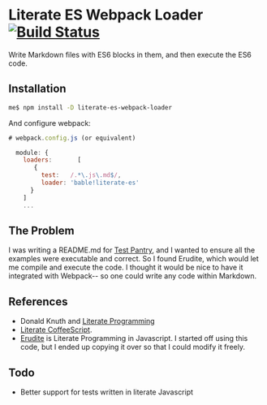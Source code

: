 # Literate ES Webpack Loader [![Build Status](https://travis-ci.org/ndp-software/literate-es-webpack-loader.svg?branch=master)](https://travis-ci.org/ndp-software/literate-es-webpack-loader)

Write Markdown files with ES6 blocks in them, and then execute the
ES6 code.

## Installation

```bash
me$ npm install -D literate-es-webpack-loader
```

And configure webpack:

```js
# webpack.config.js (or equivalent)

  module: {
    loaders:       [
       {
         test:   /.*\.js\.md$/,
         loader: 'bable!literate-es'
      }
    ]
    ...
```


## The Problem

I was writing a README.md for [Test Pantry](https://github.com/ndp/test-pantry),
and I wanted to ensure all the examples were executable and correct.
So I found Erudite, which would let me compile and execute the code.
I thought it would be nice to have it integrated with Webpack-- so
one could write any code within Markdown.

## References

* Donald Knuth and [Literate Programming](http://en.wikipedia.org/wiki/Literate_programming) 
* [Literate CoffeeScript](http://coffeescript.org/#literate).
* [Erudite](https://github.com/artisonian/erudite) is Literate Programming
  in Javascript. I started off using this code, but I ended up copying it over
  so that I could modify it freely. 
  
## Todo

* Better support for tests written in literate Javascript




